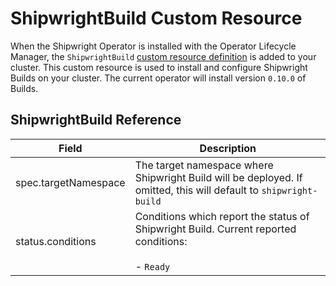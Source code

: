 # ShipwrightBuild Custom Resource

When the Shipwright Operator is installed with the Operator Lifecycle Manager, the
`ShipwrightBuild` [custom resource definition](https://kubernetes.io/docs/concepts/extend-kubernetes/api-extension/custom-resources/) is added to your cluster.
This custom resource is used to install and configure Shipwright Builds on your cluster.
The current operator will install version `0.10.0` of Builds.

## ShipwrightBuild Reference

| Field | Description |
| ----- | ----------- |
| spec.targetNamespace | The target namespace where Shipwright Build will be deployed. If omitted, this will default to `shipwright-build` |
| status.conditions | Conditions which report the status of Shipwright Build. Current reported conditions:<br><br>- `Ready` |
